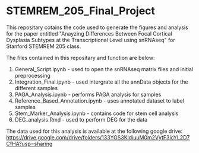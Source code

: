 # STEMREM_205_Final_Project

This repositary cotains the code used to generate the figures and analysis for the paper entitled "Anayzing Differences Between Focal Cortical Dysplasia Subtypes at the Transcriptional Level using snRNAseq" for Stanford STEMREM 205 class. 

The files contained in this repositary and function are below:

1. General_Script.ipynb - used to open the snRNAseq matrix files and initial preprocessing
2. Integration_Final.ipynb - used intergrate all the annData objects for the different samples
3. PAGA_Analysis.ipynb - performs PAGA analysis for samples
4. Reference_Based_Annotation.ipynb - uses annotated dataset to label samples
5. Stem_Marker_Analysis.ipynb - contains code for stem cell analysis
6. DEG_analysis.Rmd - used to perform DEG for the data

The data used for this analysis is available at the following google drive:
https://drive.google.com/drive/folders/133YGS3KldiuuM0m2VytF3icYL2D7CfHA?usp=sharing

